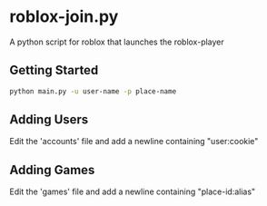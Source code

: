 # roblox-join.py
A python script for roblox that launches the roblox-player

## Getting Started
```sh
python main.py -u user-name -p place-name
```

## Adding Users
Edit the 'accounts' file and add a newline containing "user:cookie"

## Adding Games
Edit the 'games' file and add a newline containing "place-id:alias"
